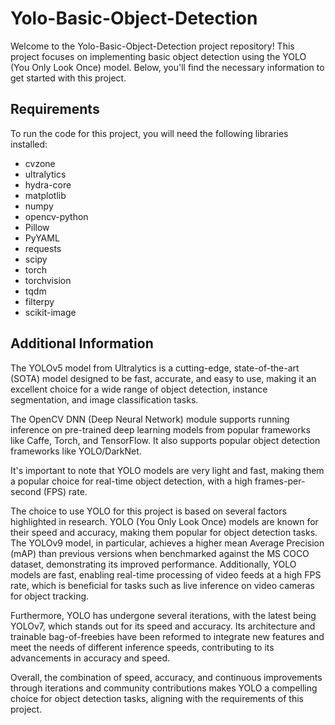 # Yolo-Basic-Object-Detection

Welcome to the Yolo-Basic-Object-Detection project repository! This project focuses on implementing basic object detection using the YOLO (You Only Look Once) model. Below, you'll find the necessary information to get started with this project.

## Requirements

To run the code for this project, you will need the following libraries installed:

- cvzone
- ultralytics
- hydra-core
- matplotlib
- numpy
- opencv-python
- Pillow
- PyYAML
- requests
- scipy
- torch
- torchvision
- tqdm
- filterpy
- scikit-image

## Additional Information

The YOLOv5 model from Ultralytics is a cutting-edge, state-of-the-art (SOTA) model designed to be fast, accurate, and easy to use, making it an excellent choice for a wide range of object detection, instance segmentation, and image classification tasks.

The OpenCV DNN (Deep Neural Network) module supports running inference on pre-trained deep learning models from popular frameworks like Caffe, Torch, and TensorFlow. It also supports popular object detection frameworks like YOLO/DarkNet.

It's important to note that YOLO models are very light and fast, making them a popular choice for real-time object detection, with a high frames-per-second (FPS) rate.

The choice to use YOLO for this project is based on several factors highlighted in research. YOLO (You Only Look Once) models are known for their speed and accuracy, making them popular for object detection tasks. The YOLOv9 model, in particular, achieves a higher mean Average Precision (mAP) than previous versions when benchmarked against the MS COCO dataset, demonstrating its improved performance. Additionally, YOLO models are fast, enabling real-time processing of video feeds at a high FPS rate, which is beneficial for tasks such as live inference on video cameras for object tracking.

Furthermore, YOLO has undergone several iterations, with the latest being YOLOv7, which stands out for its speed and accuracy. Its architecture and trainable bag-of-freebies have been reformed to integrate new features and meet the needs of different inference speeds, contributing to its advancements in accuracy and speed.

Overall, the combination of speed, accuracy, and continuous improvements through iterations and community contributions makes YOLO a compelling choice for object detection tasks, aligning with the requirements of this project.
